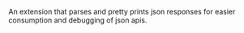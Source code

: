 An extension that parses and pretty prints json responses for easier consumption and debugging of json apis.
